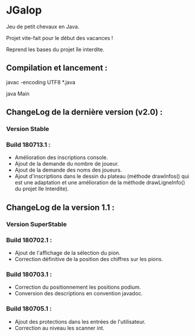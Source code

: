 # JGalop
Jeu de petit chevaux en Java.

Projet vite-fait pour le début des vacances !

Reprend les bases du projet île interdite.

## Compilation et lancement :
javac -encoding UTF8 *.java

java Main

## ChangeLog de la dernière version (v2.0) : 
### Version Stable
### Build 180713.1 :
- Amélioration des inscriptions console.
- Ajout de la demande du nombre de joueur.
- Ajout de la demande des noms des joueurs.
- Ajout d'inscriptions dans le dessin du plateau (méthode drawInfos() qui est une adaptation et une amélioration de la méthode drawLigneInfo() du projet Ile Interdite).

## ChangeLog de la version 1.1 :
### Version SuperStable
### Build 180702.1 :
- Ajout de l'affichage de la sélection du pion.
- Correction définitive de la position des chiffres sur les pions.

### Build 180703.1 :
- Correction du positionnement les positions podium.
- Conversion des descriptions en convention javadoc.

### Build 180705.1 :
- Ajout des protections dans les entrées de l'utilisateur.
- Correction au niveau les scanner int.
